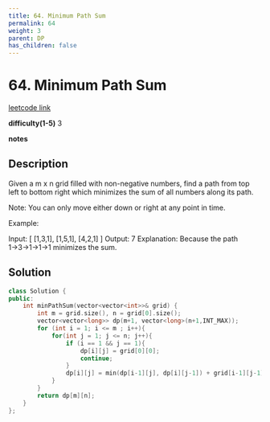 ```yaml
---
title: 64. Minimum Path Sum
permalink: 64
weight: 3
parent: DP
has_children: false
---
```

# 64. Minimum Path Sum
[leetcode link](https://leetcode.com/problems/minimum-path-sum/)

**difficulty(1-5)** 
3

**notes**   


## Description
Given a m x n grid filled with non-negative numbers, find a path from top left to bottom right which minimizes the sum of all numbers along its path.

Note: You can only move either down or right at any point in time.

Example:

Input:
[
  [1,3,1],
  [1,5,1],
  [4,2,1]
]
Output: 7
Explanation: Because the path 1→3→1→1→1 minimizes the sum.

## Solution
```c++
class Solution {
public:
    int minPathSum(vector<vector<int>>& grid) {
        int m = grid.size(), n = grid[0].size();
        vector<vector<long>> dp(m+1, vector<long>(n+1,INT_MAX));
        for (int i = 1; i <= m ; i++){
            for(int j = 1; j <= n; j++){
                if (i == 1 && j == 1){
                    dp[i][j] = grid[0][0];
                    continue;
                }
                dp[i][j] = min(dp[i-1][j], dp[i][j-1]) + grid[i-1][j-1];
            }
        }
        return dp[m][n];
    }
};
```


